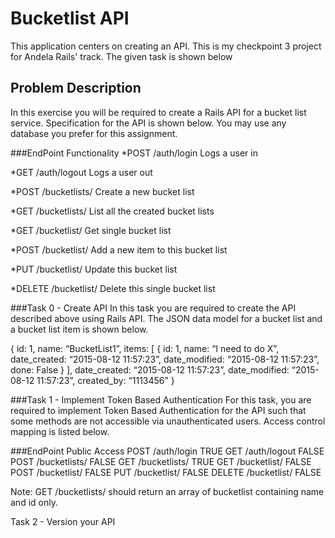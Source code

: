 

<h1> Bucketlist API </h1>
This application centers on creating an API. This is my checkpoint 3 project for Andela Rails' track. The given task is shown below

<h2> Problem Description </h2>
In this exercise you will be required to create a Rails API for a bucket list service. Specification for the API is shown below. You may use any database you prefer for this assignment.

###EndPoint                     Functionality
*POST /auth/login            Logs a user in

*GET /auth/logout            Logs a user out

*POST /bucketlists/          Create a new bucket list

*GET /bucketlists/           List all the created bucket lists

*GET /bucketlist/<id>        Get single bucket list

*POST /bucketlist/<id>       Add a new item to this bucket list

*PUT /bucketlist/<id>        Update this bucket list

*DELETE /bucketlist/<id>     Delete this single bucket list


###Task 0 - Create API
In this task you are required to create the API described above using Rails API. The JSON data model for a bucket list and a bucket list item is shown below.

{
	id: 1,
	name: “BucketList1”,
	items: [
		{
      id: 1,
      name: “I need to do X”,
      date_created: “2015-08-12 11:57:23”,
      date_modified: “2015-08-12 11:57:23”,
      done: False
    }
    ],
	date_created: “2015-08-12 11:57:23”,
	date_modified: “2015-08-12 11:57:23”,
	created_by: “1113456”
}

###Task 1 - Implement Token Based Authentication
For this task, you are required to implement Token Based Authentication for the API such that some methods are not accessible via unauthenticated users. Access control mapping is listed below.


###EndPoint                    Public Access
POST /auth/login              TRUE
GET /auth/logout              FALSE
POST /bucketlists/            FALSE
GET /bucketlists/             TRUE
GET /bucketlist/<id>          FALSE
POST /bucketlist/<id>         FALSE
PUT /bucketlist/<id>          FALSE
DELETE /bucketlist/<id>       FALSE


Note: GET /bucketlists/ should return an array of bucketlist containing name and id only.

Task 2 - Version your API
